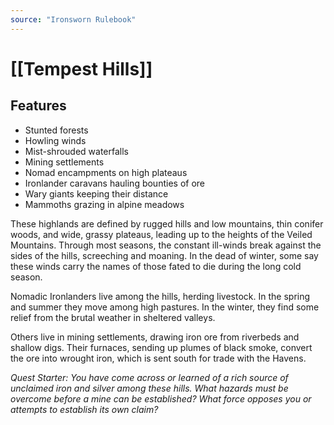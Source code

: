 ```yaml
---
source: "Ironsworn Rulebook"
---
```

# [[Tempest Hills]]

## Features

- Stunted forests
- Howling winds
- Mist-shrouded waterfalls
- Mining settlements
- Nomad encampments on high plateaus
- Ironlander caravans hauling bounties of ore
- Wary giants keeping their distance
- Mammoths grazing in alpine meadows

These highlands are defined by rugged hills and low mountains, thin conifer woods, and wide, grassy plateaus, leading up to the heights of the Veiled Mountains. Through most seasons, the constant ill-winds break against the sides of the hills, screeching and moaning. In the dead of winter, some say these winds carry the names of those fated to die during the long cold season.

Nomadic Ironlanders live among the hills, herding livestock. In the spring and summer they move among high pastures. In the winter, they find some relief from the brutal weather in sheltered valleys. 

Others live in mining settlements, drawing iron ore from riverbeds and shallow digs. Their furnaces, sending up plumes of black smoke, convert the ore into wrought iron, which is sent south for trade with the Havens.

_Quest Starter: You have come across or learned of a rich source of unclaimed iron and silver among these hills. What hazards must be overcome before a mine can be established? What force opposes you or attempts to establish its own claim?_